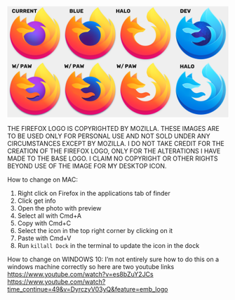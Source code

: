 ![Display of the current logos and customized logos](/Display.png)

THE FIREFOX LOGO IS COPYRIGHTED BY MOZILLA. THESE IMAGES ARE TO BE USED ONLY FOR PERSONAL USE AND NOT SOLD UNDER ANY CIRCUMSTANCES EXCEPT BY MOZILLA. I DO NOT TAKE CREDIT FOR THE CREATION OF THE FIREFOX LOGO, ONLY FOR THE ALTERATIONS I HAVE MADE TO THE BASE LOGO. I CLAIM NO COPYRIGHT OR OTHER RIGHTS BEYOND USE OF THE IMAGE FOR MY DESKTOP ICON. 


How to change on MAC:
1. Right click on Firefox in the applications tab of finder
2. Click get info
3. Open the photo with preview
4. Select all with Cmd+A
5. Copy with Cmd+C
6. Select the icon in the top right corner by clicking on it
7. Paste with Cmd+V
8. Run `killall Dock` in the terminal to update the icon in the dock

How to change on WINDOWS 10:
I’m not entirely sure how to do this on a windows machine correctly so here are two youtube links
https://www.youtube.com/watch?v=es8bZuY2JCs
https://www.youtube.com/watch?time_continue=49&v=DyrczyV03yQ&feature=emb_logo
 
